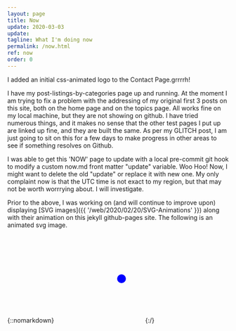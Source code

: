 ```yaml
---
layout: page
title: Now
update: 2020-03-03
update:
tagline: What I'm doing now
permalink: /now.html
ref: now
order: 0
---
```


I added an initial css-animated logo to the Contact Page.grrrrh!

I have my post-listings-by-categories page up and running. At the moment I am trying to fix a problem with the addressing of my original first 3 posts on this site, both on the home page and on the topics page. All works fine on my local machine, but they are not showing on github. I have tried numerous things, and it makes no sense that the other test pages I put up are linked up fine, and they are built the same. As per my GLITCH post, I am just going to sit on this for a few days to make progress in other areas to see if something resolves on Github.

I was able to get this 'NOW' page to update with a local pre-commit git hook to modify a custom now.md front matter "update" variable. Woo Hoo! Now, I might want to delete the old "update" or replace it with new one. My only complaint now is that the UTC time is not exact to my region, but that may not be worth worrrying about. I will investigate.

Prior to the above, I was working on (and will continue to improve upon) displaying [SVG images]({{ '/web/2020/02/20/SVG-Animations' }}) along with their animation on this jekyll github-pages site. The following is an animated svg image.

{::nomarkdown}
<svg width="200" height=200>
    <circle id="circle-fade" cx="150" cy="100" r="10" fill="blue"/>
</svg>
{:/}
